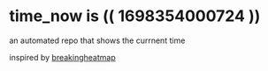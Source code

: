# time_now is (( 1698354000724 ))

an automated repo that shows the currnent time

inspired by [breakingheatmap](https://github.com/breakingheatmap/breakingheatmap)